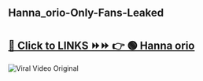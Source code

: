 
 ## Hanna_orio-Only-Fans-Leaked

# <h2><a href="https://clipsfans.com/Hanna_orio&ref=git">🔗 Click to LINKS ⏩⏩ 👉 🟢 Hanna orio </a></h2>

<a href="https://clipsfans.com/Hanna_orio&ref=git" rel="nofollow" data-target="animated-image.originalLink"><img src="https://i.ibb.co.com/xMMVF88/686577567.gif" alt="Viral Video Original" style="max-width: 100%; display: inline-block;" data-target="animated-image.originalImage"></a>
